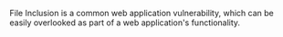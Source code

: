File Inclusion is a common web application vulnerability, which can be easily overlooked as part of a web application's functionality.
